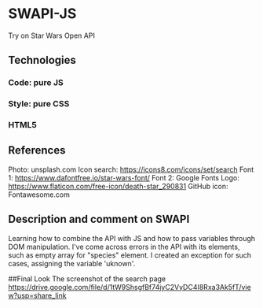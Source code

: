 # SWAPI-JS
Try on Star Wars Open API

## Technologies
### Code: pure JS
### Style: pure CSS
### HTML5

## References
Photo: unsplash.com
Icon search: https://icons8.com/icons/set/search
Font 1: https://www.dafontfree.io/star-wars-font/
Font 2: Google Fonts
Logo: https://www.flaticon.com/free-icon/death-star_290831
GitHub icon: Fontawesome.com

## Description and comment on SWAPI
Learning how to combine the API with JS and how to pass variables through DOM manipulation. 
I've come across errors in the API with its elements, such as empty array for "species" element. I created an exception for such cases, assigning the variable 'uknown'.

##Final Look
The screenshot of the search page https://drive.google.com/file/d/1tW9ShsgfBf74jyC2VyDC4I8Rxa3Ak5fT/view?usp=share_link
